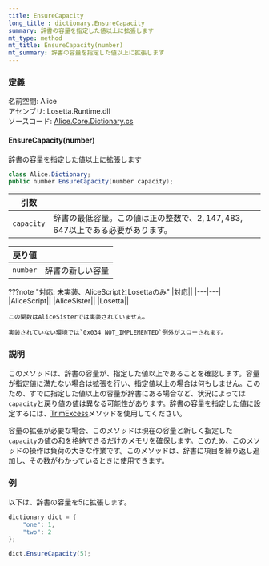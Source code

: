 ```yaml
---
title: EnsureCapacity
long_title : dictionary.EnsureCapacity
summary: 辞書の容量を指定した値以上に拡張します
mt_type: method
mt_title: EnsureCapacity(number)
mt_summary: 辞書の容量を指定した値以上に拡張します
---
```


### 定義
名前空間: Alice<br/>
アセンブリ: Losetta.Runtime.dll<br/>
ソースコード: [Alice.Core.Dictionary.cs](https://github.com/WSOFT-Project/Losetta/blob/master/Losetta.Runtime/Core/Extension/Alice.Core.Dictionary.cs)

#### EnsureCapacity(number)

辞書の容量を指定した値以上に拡張します

```cs title="AliceScript"
class Alice.Dictionary;
public number EnsureCapacity(number capacity);
```

引数||
---|-|
`capacity`|辞書の最低容量。この値は正の整数で、$2,147,483,647$以上である必要があります。

戻り値||
---|-|
`number`|辞書の新しい容量

???note "対応: 未実装、AliceScriptとLosettaのみ"
    |対応||
    |---|---|
    |AliceScript||
    |AliceSister||
    |Losetta||

    この関数はAliceSisterでは実装されていません。

    実装されていない環境では`0x034 NOT_IMPLEMENTED`例外がスローされます。

### 説明
このメソッドは、辞書の容量が、指定した値以上であることを確認します。容量が指定値に満たない場合は拡張を行い、指定値以上の場合は何もしません。このため、すでに指定した値以上の容量が辞書にある場合など、状況によっては`capacity`と戻り値の値は異なる可能性があります。辞書の容量を指定した値に設定するには、[TrimExcess](./trimexcess.md)メソッドを使用してください。

容量の拡張が必要な場合、このメソッドは現在の容量と新しく指定した`capacity`の値の和を格納できるだけのメモリを確保します。このため、このメソッドの操作は負荷の大きな作業です。このメソッドは、辞書に項目を繰り返し追加し、その数がわかっているときに使用できます。

### 例
以下は、辞書の容量を5に拡張します。

```cs title="AliceScript"
dictionary dict = { 
    "one": 1,
    "two": 2
};

dict.EnsureCapacity(5);
```
